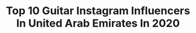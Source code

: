 ---
title: Top 10 Guitar Instagram Influencers In United Arab Emirates In 2020
description: >-
  Find top guitar Instagram influencers in United Arab Emirates in 2020. Most popular hashtags: #dubai #guitar #musician #music.
platform: Instagram
profiles:
  - username: "dr_omer_elamin"
    fullname: >-
      Dr. Omer Elamin | عمر الأمين
    location: "United Arab Emirates"
    followers: 195763
    engagement: 153
    commentsToLikes: 0.024595
    id: ck5qb9wzikjq30i115dnjl6ik
    verified: false
    hashtags: "#internationalwomensday, #celebrate, #new, #sudan"
  - username: "jaywud"
    fullname: >-
      Jay Wud
    location: "United Arab Emirates"
    followers: 31280
    engagement: 204
    commentsToLikes: 0.170069
    id: ck8sw1kh8dh520j78k1salg1z
    verified: true
    hashtags: "#jaywud, #guitarist, #ob6, #recordingstudio"
  - username: "hguitara"
    fullname: >-
      Hayder Guitara 🎸 حيدر كيتارا 💍
    location: "United Arab Emirates"
    followers: 70789
    engagement: 162
    commentsToLikes: 0.049175
    id: ck6tjtjub3e6v0j71i99tc8hu
    verified: false
    hashtags: "#stayhome"
  - username: "daryltufekci"
    fullname: >-
      Daryl
    location: "United Arab Emirates"
    followers: 1161502
    engagement: 1716
    commentsToLikes: 0.016625
    id: ck6u5iczf9t0s0j714v7m1ljj
    verified: false
    hashtags: "#comedy, #karma, #opera, #boyfriend"
  - username: "maharat.bymaha"
    fullname: >-
      Maha Ali
    location: "United Arab Emirates"
    followers: 7114
    engagement: 458
    commentsToLikes: 0.442456
    id: ck5pw3vozkyxu0i11cu8o4uwl
    verified: false
    hashtags: "#dubaipr, #orangewheels, #paid, #lifestylebloggers"
  - username: "achayatheem_nayaruchekkanum"
    fullname: >-
      Mr & Mrs Oooruthendi
    location: "United Arab Emirates"
    followers: 6759
    engagement: 1217
    commentsToLikes: 0.035869
    id: ck5bws54vmb6q0i11d3ka2sdt
    verified: false
    hashtags: "#onelove, #photo, #stayhome, #wayanad"
  - username: "pashacazan"
    fullname: >-
      🎻Violinist in Dubai🎻
    location: "United Arab Emirates"
    followers: 28193
    engagement: 187
    commentsToLikes: 0.073891
    id: ck6tygiog3lep0j71jcduavoy
    verified: false
    hashtags: "#music, #guitar, #eventcompany, #uae"
  - username: "thepianomaan"
    fullname: >-
      Maan Hamadeh (thepianomaan)
    location: "United Arab Emirates"
    followers: 21146
    engagement: 364
    commentsToLikes: 0.037369
    id: ck55lzf4y2u1l0i11lojq59go
    verified: false
    hashtags: "#saudisongs, #staysafe, #reallove, #percussion"
  - username: "m_bailouni"
    fullname: >-
      Mohammad RAYAN Bailouni 🇦🇪
    location: "United Arab Emirates"
    followers: 3784
    engagement: 270
    commentsToLikes: 0.169311
    id: ck8svoso8c65f0j78e8mlfumf
    verified: false
    hashtags: "#flstudio, #scooterbraun, #mastering, #hiphop"
  - username: "waelalwirr"
    fullname: >-
      Wael Al Wirr
    location: "United Arab Emirates"
    followers: 18537
    engagement: 200
    commentsToLikes: 0.054968
    id: ck55lzgiy2u5c0i11f7tyl5b3
    verified: false
    hashtags: "#lebanonprotests, #listentothis, #musttry, #instrumental"
---